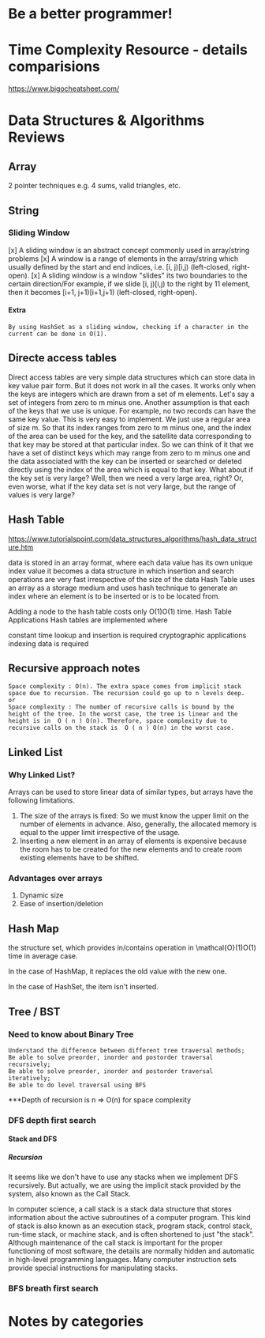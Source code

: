 # Be a better programmer!

# Time Complexity Resource - details comparisions

https://www.bigocheatsheet.com/

# Data Structures & Algorithms Reviews
## Array
2 pointer techniques e.g. 4 sums, valid triangles, etc.
## String
### Sliding Window
[x] A sliding window is an abstract concept commonly used in array/string problems
[x] A window is a range of elements in the array/string which usually defined by the start and end indices, i.e. [i, j)[i,j) (left-closed, right-open).
[x] A sliding window is a window "slides" its two boundaries to the certain direction/For example, if we slide [i, j)[i,j) to the right by 11 element, then it becomes [i+1, j+1)[i+1,j+1) (left-closed, right-open).




#### Extra
```
By using HashSet as a sliding window, checking if a character in the current can be done in O(1).
```

## Directe access tables 
Direct access tables are very simple data structures which can store data in key value pair form. But it does not work in all the cases. It works only when the keys are integers which are drawn from a set of m elements. Let's say a set of integers from zero to m minus one. Another assumption is that each of the keys that we use is unique. For example, no two records can have the same key value. This is very easy to implement. We just use a regular area of size m. So that its index ranges from zero to m minus one, and the index of the area can be used for the key, and the satellite data corresponding to that key may be stored at that particular index. So we can think of it that we have a set of distinct keys which may range from zero to m minus one and the data associated with the key can be inserted or searched or deleted directly using the index of the area which is equal to that key. What about if the key set is very large? Well, then we need a very large area, right? Or, even worse, what if the key data set is not very large, but the range of values is very large? 

## Hash Table 
https://www.tutorialspoint.com/data_structures_algorithms/hash_data_structure.htm

data is stored in an array format, where each data value has its own unique index value
it becomes a data structure in which insertion and search operations are very fast irrespective of the size of the data
Hash Table uses an array as a storage medium and uses hash technique to generate an index where an element is to be inserted or is to be located from.

Adding a node to the hash table costs only O(1)O(1) time.
Hash Table Applications
Hash tables are implemented where

constant time lookup and insertion is required
cryptographic applications
indexing data is required

## Recursive approach notes

```
Space complexity : O(n). The extra space comes from implicit stack space due to recursion. The recursion could go up to n levels deep.
or 
Space complexity : The number of recursive calls is bound by the height of the tree. In the worst case, the tree is linear and the height is in  O ( n ) O(n). Therefore, space complexity due to recursive calls on the stack is  O ( n ) O(n) in the worst case.
```
## Linked List

### Why Linked List?
Arrays can be used to store linear data of similar types, but arrays have the following limitations.
1) The size of the arrays is fixed: So we must know the upper limit on the number of elements in advance. Also, generally, the allocated memory is equal to the upper limit irrespective of the usage.
2) Inserting a new element in an array of elements is expensive because the room has to be created for the new elements and to create room existing elements have to be shifted.

### Advantages over arrays
1) Dynamic size
2) Ease of insertion/deletion

## Hash Map

 the structure set, which provides in/contains operation in \mathcal{O}(1)O(1) time in average case.
 
In the case of HashMap, it replaces the old value with the new one.

In the case of HashSet, the item isn't inserted.

## Tree / BST
### Need to know about Binary Tree
```
Understand the difference between different tree traversal methods;
Be able to solve preorder, inorder and postorder traversal recursively;
Be able to solve preorder, inorder and postorder traversal iteratively;
Be able to do level traversal using BFS
```

***Depth of recursion is n => O(n) for space complexity

### DFS depth first search
#### Stack and DFS
##### Recursion
It seems like we don't have to use any stacks when we implement DFS recursively. But actually, we are using the implicit stack provided by the system, also known as the Call Stack.

In computer science, a call stack is a stack data structure that stores information about the active subroutines of a computer program. This kind of stack is also known as an execution stack, program stack, control stack, run-time stack, or machine stack, and is often shortened to just "the stack". Although maintenance of the call stack is important for the proper functioning of most software, the details are normally hidden and automatic in high-level programming languages. Many computer instruction sets provide special instructions for manipulating stacks.

### BFS breath first search



# Notes by categories




